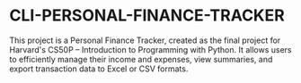 # CLI-PERSONAL-FINANCE-TRACKER
This project is a Personal Finance Tracker, created as the final project for Harvard's CS50P – Introduction to Programming with Python. It allows users to efficiently manage their income and expenses, view summaries, and export transaction data to Excel or CSV formats.
